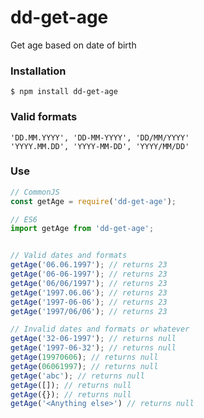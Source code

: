 # dd-get-age
Get age based on date of birth

### Installation
```shell
$ npm install dd-get-age
```

### Valid formats
```shell
'DD.MM.YYYY', 'DD-MM-YYYY', 'DD/MM/YYYY'
'YYYY.MM.DD', 'YYYY-MM-DD', 'YYYY/MM/DD'
```

### Use
```javascript
// CommonJS
const getAge = require('dd-get-age');

// ES6
import getAge from 'dd-get-age';
```

```javascript

// Valid dates and formats
getAge('06.06.1997'); // returns 23
getAge('06-06-1997'); // returns 23
getAge('06/06/1997'); // returns 23
getAge('1997.06.06'); // returns 23
getAge('1997-06-06'); // returns 23
getAge('1997/06/06'); // returns 23

// Invalid dates and formats or whatever
getAge('32-06-1997'); // returns null
getAge('1997-06-32'); // returns null
getAge(19970606); // returns null
getAge(06061997); // returns null
getAge('abc'); // returns null
getAge([]); // returns null
getAge({}); // returns null
getAge('<Anything else>') // returns null

```